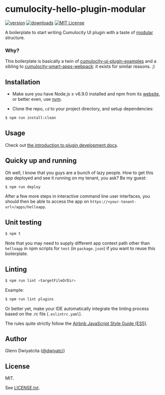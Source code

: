 # cumulocity-hello-plugin-modular

[![version](https://img.shields.io/npm/v/cumulocity-hello-plugin-modular.svg)](https://www.npmjs.com/package/cumulocity-hello-plugin-modular)
[![downloads](https://img.shields.io/npm/dt/cumulocity-hello-plugin-modular.svg)](http://npm-stat.com/charts.html?package=cumulocity-hello-plugin-modular)
[![MIT License](https://img.shields.io/github/license/mashape/apistatus.svg)](https://raw.githubusercontent.com/dwiyatci/cumulocity-hello-plugin-modular/master/LICENSE.txt)

A boilerplate to start writing Cumulocity UI plugin with a taste of [modular](https://github.com/johnpapa/angular-styleguide/blob/master/a1/README.md#folders-by-feature-structure) structure.

### Why?
This boilerplate is basically a twin of [cumulocity-ui-plugin-examples](https://bitbucket.org/m2m/cumulocity-ui-plugin-examples) and a sibling to [cumulocity-smart-apps-webpack](https://github.com/dwiyatci/cumulocity-smart-apps-webpack): it exists for similar reasons. ;)

## Installation
* Make sure you have Node.js ≥ v6.9.0 installed and npm from its [website](https://nodejs.org), or better even, use [nvm](https://github.com/creationix/nvm).

* Clone the repo, `cd` to your project directory, and setup dependencies:

```bash
$ npm run install:clean
```

## Usage
Check out [the introduction to plugin development docs](http://cumulocity.com/guides/web/introduction/).

## Quicky up and running
Oh well, I know that you guys are a bunch of lazy people. How to get this app deployed and see it running on my tenant, you ask? Be my guest:

```bash
$ npm run deploy
```

After a few more steps in interactive command line user interfaces, you should then be able to access the app on `https://<your-tenant-url>/apps/helloapp`.

## Unit testing
```bash
$ npm t
```

Note that you may need to supply different app context path other than `helloapp` in npm scripts for `test` (in `package.json`) if you want to reuse this boilerplate.

## Linting
```bash
$ npm run lint <targetFileOrDir>
```

Example:
```bash
$ npm run lint plugins
```

Or better yet, make your IDE automatically integrate the linting process based on the .rc file (`.eslintrc.yaml`).

The rules quite strictly follow the [Airbnb JavaScript Style Guide (ES5)](https://github.com/airbnb/javascript/tree/es5-deprecated/es5).

## Author
Glenn Dwiyatcita ([@dwiyatci](http://tiny.cc/dwiyatci))

## License
MIT.

See [LICENSE.txt](LICENSE.txt).
